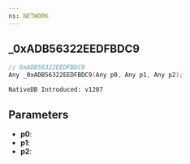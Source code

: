 ```yaml
---
ns: NETWORK
---
```

## _0xADB56322EEDFBDC9

```c
// 0xADB56322EEDFBDC9
Any _0xADB56322EEDFBDC9(Any p0, Any p1, Any p2);
```

```
NativeDB Introduced: v1207
```

## Parameters
* **p0**:
* **p1**:
* **p2**:
